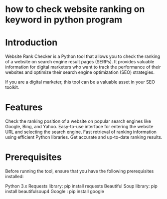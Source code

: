 # how to check website ranking on keyword in python program

# Introduction

Website Rank Checker is a Python tool that allows you to check the ranking of a website on search engine result pages (SERPs). It provides valuable information for digital marketers who want to track the performance of their websites and optimize their search engine optimization (SEO) strategies.

If you are a digital marketer, this tool can be a valuable asset in your SEO toolkit.

# Features

Check the ranking position of a website on popular search engines like Google, Bing, and Yahoo.
Easy-to-use interface for entering the website URL and selecting the search engine.
Fast retrieval of ranking information using efficient Python libraries.
Get accurate and up-to-date ranking results.

# Prerequisites

Before running the tool, ensure that you have the following prerequisites installed:

Python 3.x
Requests library: pip install requests
Beautiful Soup library: pip install beautifulsoup4
Google : pip install google
